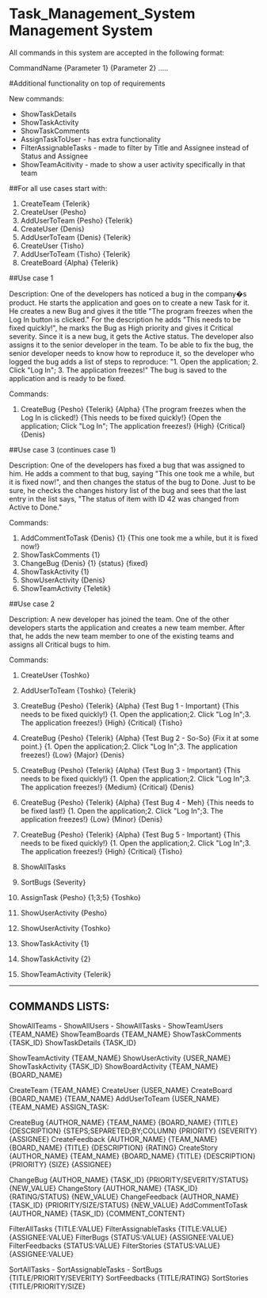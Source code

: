 # Task_Management_System Management System


All commands in this system are accepted in the following format:

CommandName {Parameter 1} {Parameter 2} .....


#Additional functionality on top of requirements

New commands:
- ShowTaskDetails
- ShowTaskActivity
- ShowTaskComments
- AssignTaskToUser - has extra functionality
- FilterAssignableTasks - made to filter by Title and Assignee instead of Status and Assignee
- ShowTeamAcitivity - made to show a user activity specifically in that team


##For all use cases start with:

1. CreateTeam {Telerik}
2. CreateUser {Pesho}
3. AddUserToTeam {Pesho} {Telerik}
4. CreateUser {Denis}
5. AddUserToTeam {Denis} {Telerik}
6. CreateUser {Tisho}
7. AddUserToTeam {Tisho} {Telerik}
8. CreateBoard {Alpha} {Telerik}


##Use case 1

Description: One of the developers has noticed a bug in the company�s product. He starts the application and goes on to create a new Task for it. He creates a new Bug and gives it the title "The program freezes when the Log In button is clicked." For the description he adds "This needs to be fixed quickly!", he marks the Bug as High priority and gives it Critical severity. Since it is a new bug, it gets the Active status. The developer also assigns it to the senior developer in the team. To be able to fix the bug, the senior developer needs to know how to reproduce it, so the developer who logged the bug adds a list of steps to reproduce: "1. Open the application; 2. Click "Log In"; 3. The application freezes!" The bug is saved to the application and is ready to be fixed.

Commands:

1. CreateBug {Pesho} {Telerik} {Alpha} {The program freezes when the Log In is clicked!} {This needs to be fixed quickly!} {Open the application; Click "Log In"; The application freezes!} {High} {Critical} {Denis}


##Use case 3 (continues case 1)

Description: One of the developers has fixed a bug that was assigned to him. He adds a comment to that bug, saying "This one took me a while, but it is fixed now!", and then changes the status of the bug to Done. Just to be sure, he checks the changes history list of the bug and sees that the last entry in the list says, "The status of item with ID 42 was changed from Active to Done."

Commands:

1. AddCommentToTask {Denis} {1} {This one took me a while, but it is fixed now!}
2. ShowTaskComments {1}
3. ChangeBug {Denis} {1} {status} {fixed}
4. ShowTaskActivity {1}
5. ShowUserActivity {Denis}
6. ShowTeamActivity {Teletik}



##Use case 2

Description: A new developer has joined the team. One of the other developers starts the application and creates a new team member. After that, he adds the new team member to one of the existing teams and assigns all Critical bugs to him.


Commands:

1. CreateUser {Toshko}
2. AddUserToTeam {Toshko} {Telerik}

3. CreateBug {Pesho} {Telerik} {Alpha} {Test Bug 1 - Important} {This needs to be fixed quickly!} {1. Open the application;2. Click "Log In";3. The application freezes!} {High} {Critical} {Tisho}

3. CreateBug {Pesho} {Telerik} {Alpha} {Test Bug 2 - So-So} {Fix it at some point.} {1. Open the application;2. Click "Log In";3. The application freezes!} {Low} {Major} {Denis}

4. CreateBug {Pesho} {Telerik} {Alpha} {Test Bug 3 - Important} {This needs to be fixed quickly!} {1. Open the application;2. Click "Log In";3. The application freezes!} {Medium} {Critical} {Denis}

5. CreateBug {Pesho} {Telerik} {Alpha} {Test Bug 4 - Meh} {This needs to be fixed last!} {1. Open the application;2. Click "Log In";3. The application freezes!} {Low} {Minor} {Denis}

6. CreateBug {Pesho} {Telerik} {Alpha} {Test Bug 5 - Important} {This needs to be fixed quickly!} {1. Open the application;2. Click "Log In";3. The application freezes!} {High} {Critical} {Tisho}

6. ShowAllTasks

7. SortBugs {Severity}

8. AssignTask {Pesho} {1;3;5} {Toshko}

9. ShowUserActivity {Pesho}

10. ShowUserActivity {Toshko}

11. ShowTaskActivity {1}

12. ShowTaskActivity {2}

13. ShowTeamActivity {Telerik}



----------------------------------------------------------------------------------------------------
COMMANDS LISTS:
----------------------------------------------------------------------------------------------------

ShowAllTeams		-
ShowAllUsers		-
ShowAllTasks		-
ShowTeamUsers		{TEAM_NAME}
ShowTeamBoards		{TEAM_NAME}
ShowTaskComments	{TASK_ID}
ShowTaskDetails		{TASK_ID}

ShowTeamActivity	{TEAM_NAME}
ShowUserActivity	{USER_NAME}
ShowTaskActivity	{TASK_ID}
ShowBoardActivity	{TEAM_NAME}		{BOARD_NAME}

CreateTeam			{TEAM_NAME}
CreateUser			{USER_NAME}
CreateBoard			{BOARD_NAME}	{TEAM_NAME}
AddUserToTeam		{USER_NAME}		{TEAM_NAME}
ASSIGN_TASK:

CreateBug			{AUTHOR_NAME}	{TEAM_NAME}	{BOARD_NAME}	{TITLE}	{DESCRIPTION}	{STEPS;SEPARETED;BY;COLUMN}	{PRIORITY} {SEVERITY} {ASSIGNEE}
CreateFeedback		{AUTHOR_NAME}	{TEAM_NAME}	{BOARD_NAME}	{TITLE}	{DESCRIPTION}	{RATING}
CreateStory			{AUTHOR_NAME}	{TEAM_NAME}	{BOARD_NAME}	{TITLE}	{DESCRIPTION}	{PRIORITY}					{SIZE} 		{ASSIGNEE}

ChangeBug			{AUTHOR_NAME}	{TASK_ID}	{PRIORITY/SEVERITY/STATUS}				{NEW_VALUE}
ChangeStory         {AUTHOR_NAME}	{TASK_ID}	{RATING/STATUS}							{NEW_VALUE}
ChangeFeedback      {AUTHOR_NAME}	{TASK_ID}	{PRIORITY/SIZE/STATUS}					{NEW_VALUE}
AddCommentToTask	{AUTHOR_NAME}	{TASK_ID}	{COMMENT_CONTENT}

FilterAllTasks						{TITLE:VALUE}
FilterAssignableTasks				{TITLE:VALUE}				{ASSIGNEE:VALUE}
FilterBugs							{STATUS:VALUE}				{ASSIGNEE:VALUE}
FilterFeedbacks						{STATUS:VALUE}
FilterStories						{STATUS:VALUE}				{ASSIGNEE:VALUE}

SortAllTasks						-
SortAssignableTasks					-
SortBugs							{TITLE/PRIORITY/SEVERITY}
SortFeedbacks						{TITLE/RATING}
SortStories							{TITLE/PRIORITY/SIZE}
